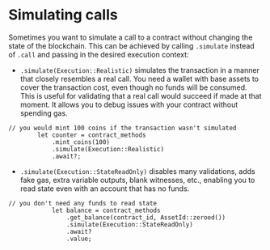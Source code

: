 # Simulating calls

Sometimes you want to simulate a call to a contract without changing the state of the blockchain. This can be achieved by calling `.simulate` instead of `.call` and passing in the desired execution context:

* `.simulate(Execution::Realistic)` simulates the transaction in a manner that closely resembles a real call. You need a wallet with base assets to cover the transaction cost, even though no funds will be consumed. This is useful for validating that a real call would succeed if made at that moment. It allows you to debug issues with your contract without spending gas.

```rust,ignore
// you would mint 100 coins if the transaction wasn't simulated
        let counter = contract_methods
            .mint_coins(100)
            .simulate(Execution::Realistic)
            .await?;
```

* `.simulate(Execution::StateReadOnly)` disables many validations, adds fake gas, extra variable outputs, blank witnesses, etc., enabling you to read state even with an account that has no funds.

```rust,ignore
// you don't need any funds to read state
            let balance = contract_methods
                .get_balance(contract_id, AssetId::zeroed())
                .simulate(Execution::StateReadOnly)
                .await?
                .value;
```
